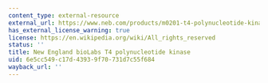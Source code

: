```yaml
---
content_type: external-resource
external_url: https://www.neb.com/products/m0201-t4-polynucleotide-kinase#Product%20Information
has_external_license_warning: true
license: https://en.wikipedia.org/wiki/All_rights_reserved
status: ''
title: New England bioLabs T4 polynucleotide kinase
uid: 6e5cc549-c17d-4393-9f70-731d7c55f684
wayback_url: ''
---
```

